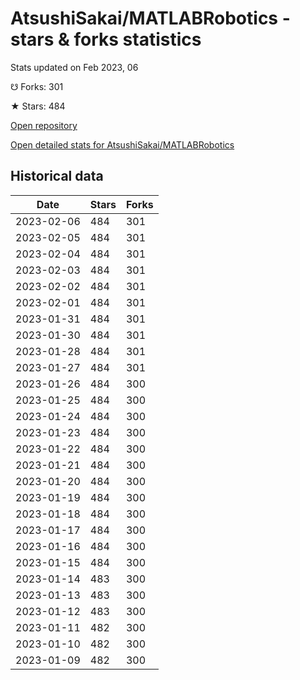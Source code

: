 # AtsushiSakai/MATLABRobotics - stars & forks statistics

Stats updated on Feb 2023, 06

☋ Forks: 301

★ Stars: 484

[Open repository](https://github.com/AtsushiSakai/MATLABRobotics)

[Open detailed stats for AtsushiSakai/MATLABRobotics](https://reviewgithub.com/rep/AtsushiSakai/MATLABRobotics)

## Historical data
| Date | Stars | Forks |
|------|-------|-------|
| 2023-02-06 | 484 | 301 | 
| 2023-02-05 | 484 | 301 | 
| 2023-02-04 | 484 | 301 | 
| 2023-02-03 | 484 | 301 | 
| 2023-02-02 | 484 | 301 | 
| 2023-02-01 | 484 | 301 | 
| 2023-01-31 | 484 | 301 | 
| 2023-01-30 | 484 | 301 | 
| 2023-01-28 | 484 | 301 | 
| 2023-01-27 | 484 | 301 | 
| 2023-01-26 | 484 | 300 | 
| 2023-01-25 | 484 | 300 | 
| 2023-01-24 | 484 | 300 | 
| 2023-01-23 | 484 | 300 | 
| 2023-01-22 | 484 | 300 | 
| 2023-01-21 | 484 | 300 | 
| 2023-01-20 | 484 | 300 | 
| 2023-01-19 | 484 | 300 | 
| 2023-01-18 | 484 | 300 | 
| 2023-01-17 | 484 | 300 | 
| 2023-01-16 | 484 | 300 | 
| 2023-01-15 | 484 | 300 | 
| 2023-01-14 | 483 | 300 | 
| 2023-01-13 | 483 | 300 | 
| 2023-01-12 | 483 | 300 | 
| 2023-01-11 | 482 | 300 | 
| 2023-01-10 | 482 | 300 | 
| 2023-01-09 | 482 | 300 | 

